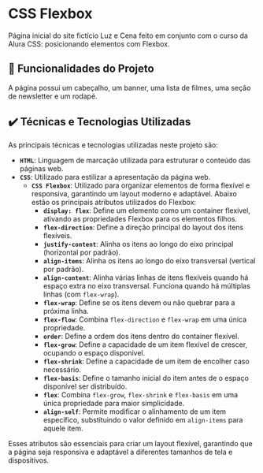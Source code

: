# CSS Flexbox

Página inicial do site fictício Luz e Cena feito em conjunto com o curso da Alura CSS: posicionando elementos com Flexbox.

## 🔨 Funcionalidades do Projeto

A página possui um cabeçalho, um banner, uma lista de filmes, uma seção de newsletter e um rodapé.

## ✔️ Técnicas e Tecnologias Utilizadas

As principais técnicas e tecnologias utilizadas neste projeto são:

- **`HTML`**: Linguagem de marcação utilizada para estruturar o conteúdo das páginas web.
- **`CSS`**: Utilizado para estilizar a apresentação da página web.
  - **`CSS Flexbox`**: Utilizado para organizar elementos de forma flexível e responsiva, garantindo um layout moderno e adaptável. Abaixo estão os principais atributos utilizados do Flexbox:
    - **`display: flex`**: Define um elemento como um container flexível, ativando as propriedades Flexbox para os elementos filhos.
    - **`flex-direction`**: Define a direção principal do layout dos itens flexíveis.
    - **`justify-content`**: Alinha os itens ao longo do eixo principal (horizontal por padrão).
    - **`align-items`**: Alinha os itens ao longo do eixo transversal (vertical por padrão).
    - **`align-content`**: Alinha várias linhas de itens flexíveis quando há espaço extra no eixo transversal. Funciona quando há múltiplas linhas (com `flex-wrap`).
    - **`flex-wrap`**: Define se os itens devem ou não quebrar para a próxima linha.
    - **`flex-flow`**: Combina `flex-direction` e `flex-wrap` em uma única propriedade.
    - **`order`**: Define a ordem dos itens dentro do container flexível.
    - **`flex-grow`**: Define a capacidade de um item flexível de crescer, ocupando o espaço disponível.
    - **`flex-shrink`**: Define a capacidade de um item de encolher caso necessário.
    - **`flex-basis`**: Define o tamanho inicial do item antes de o espaço disponível ser distribuído.
    - **`flex`**: Combina `flex-grow`, `flex-shrink` e `flex-basis` em uma única propriedade para maior simplicidade.
    - **`align-self`**: Permite modificar o alinhamento de um item específico, substituindo o valor definido em `align-items` para aquele item.

Esses atributos são essenciais para criar um layout flexível, garantindo que a página seja responsiva e adaptável a diferentes tamanhos de tela e dispositivos.